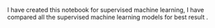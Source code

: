 I have created this notebook for supervised machine learning, I have compared all the supervised machine learning models for best result .
